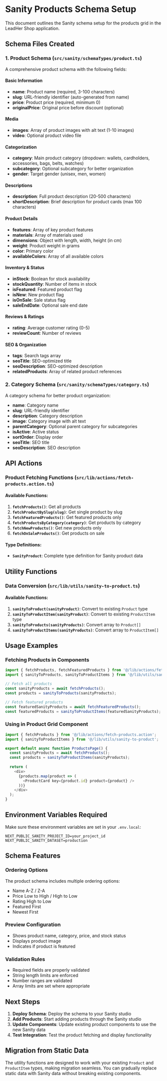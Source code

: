 # Sanity Products Schema Setup

This document outlines the Sanity schema setup for the products grid in the LeadHer Shop application.

## Schema Files Created

### 1. Product Schema (`src/sanity/schemaTypes/product.ts`)
A comprehensive product schema with the following fields:

#### Basic Information
- **name**: Product name (required, 3-100 characters)
- **slug**: URL-friendly identifier (auto-generated from name)
- **price**: Product price (required, minimum 0)
- **originalPrice**: Original price before discount (optional)

#### Media
- **images**: Array of product images with alt text (1-10 images)
- **video**: Optional product video file

#### Categorization
- **category**: Main product category (dropdown: wallets, cardholders, accessories, bags, belts, watches)
- **subcategory**: Optional subcategory for better organization
- **gender**: Target gender (unisex, men, women)

#### Descriptions
- **description**: Full product description (20-500 characters)
- **shortDescription**: Brief description for product cards (max 100 characters)

#### Product Details
- **features**: Array of key product features
- **materials**: Array of materials used
- **dimensions**: Object with length, width, height (in cm)
- **weight**: Product weight in grams
- **color**: Primary color
- **availableColors**: Array of all available colors

#### Inventory & Status
- **inStock**: Boolean for stock availability
- **stockQuantity**: Number of items in stock
- **isFeatured**: Featured product flag
- **isNew**: New product flag
- **isOnSale**: Sale status flag
- **saleEndDate**: Optional sale end date

#### Reviews & Ratings
- **rating**: Average customer rating (0-5)
- **reviewCount**: Number of reviews

#### SEO & Organization
- **tags**: Search tags array
- **seoTitle**: SEO-optimized title
- **seoDescription**: SEO-optimized description
- **relatedProducts**: Array of related product references

### 2. Category Schema (`src/sanity/schemaTypes/category.ts`)
A category schema for better product organization:

- **name**: Category name
- **slug**: URL-friendly identifier
- **description**: Category description
- **image**: Category image with alt text
- **parentCategory**: Optional parent category for subcategories
- **isActive**: Active status
- **sortOrder**: Display order
- **seoTitle**: SEO title
- **seoDescription**: SEO description

## API Actions

### Product Fetching Functions (`src/lib/actions/fetch-products.action.ts`)

#### Available Functions:
1. **`fetchProducts()`**: Get all products
2. **`fetchProductBySlug(slug)`**: Get single product by slug
3. **`fetchFeaturedProducts()`**: Get featured products only
4. **`fetchProductsByCategory(category)`**: Get products by category
5. **`fetchNewProducts()`**: Get new products only
6. **`fetchOnSaleProducts()`**: Get products on sale

#### Type Definitions:
- **`SanityProduct`**: Complete type definition for Sanity product data

## Utility Functions

### Data Conversion (`src/lib/utils/sanity-to-product.ts`)

#### Available Functions:
1. **`sanityToProduct(sanityProduct)`**: Convert to existing `Product` type
2. **`sanityToProductItem(sanityProduct)`**: Convert to existing `ProductItem` type
3. **`sanityToProducts(sanityProducts)`**: Convert array to `Product[]`
4. **`sanityToProductItems(sanityProducts)`**: Convert array to `ProductItem[]`

## Usage Examples

### Fetching Products in Components

```typescript
import { fetchProducts, fetchFeaturedProducts } from '@/lib/actions/fetch-products.action';
import { sanityToProducts, sanityToProductItems } from '@/lib/utils/sanity-to-product';

// Fetch all products
const sanityProducts = await fetchProducts();
const products = sanityToProducts(sanityProducts);

// Fetch featured products
const featuredSanityProducts = await fetchFeaturedProducts();
const featuredProducts = sanityToProductItems(featuredSanityProducts);
```

### Using in Product Grid Component

```typescript
import { fetchProducts } from '@/lib/actions/fetch-products.action';
import { sanityToProductItems } from '@/lib/utils/sanity-to-product';

export default async function ProductsPage() {
  const sanityProducts = await fetchProducts();
  const products = sanityToProductItems(sanityProducts);
  
  return (
    <div>
      {products.map(product => (
        <ProductCard key={product.id} product={product} />
      ))}
    </div>
  );
}
```

## Environment Variables Required

Make sure these environment variables are set in your `.env.local`:

```env
NEXT_PUBLIC_SANITY_PROJECT_ID=your_project_id
NEXT_PUBLIC_SANITY_DATASET=production
```

## Schema Features

### Ordering Options
The product schema includes multiple ordering options:
- Name A-Z / Z-A
- Price Low to High / High to Low
- Rating High to Low
- Featured First
- Newest First

### Preview Configuration
- Shows product name, category, price, and stock status
- Displays product image
- Indicates if product is featured

### Validation Rules
- Required fields are properly validated
- String length limits are enforced
- Number ranges are validated
- Array limits are set where appropriate

## Next Steps

1. **Deploy Schema**: Deploy the schema to your Sanity studio
2. **Add Products**: Start adding products through the Sanity studio
3. **Update Components**: Update existing product components to use the new Sanity data
4. **Test Integration**: Test the product fetching and display functionality

## Migration from Static Data

The utility functions are designed to work with your existing `Product` and `ProductItem` types, making migration seamless. You can gradually replace static data with Sanity data without breaking existing components.
